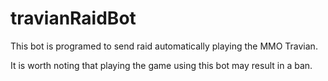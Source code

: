 # travianRaidBot

This bot is programed to send raid automatically playing the MMO Travian.

It is worth noting that playing the game using this bot may result in a ban.
